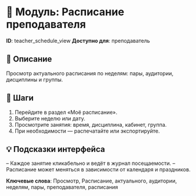 # 📘 Модуль: Расписание преподавателя
**ID**: teacher_schedule_view
**Доступно для**: преподаватель

## 📝 Описание
Просмотр актуального расписания по неделям: пары, аудитории, дисциплины и группы.

## 🩜 Шаги
1. Перейдите в раздел «Моё расписание».
2. Выберите неделю или дату.
3. Просмотрите занятия: время, дисциплина, кабинет, группа.
4. При необходимости — распечатайте или экспортируйте.

## 💡 Подсказки интерфейса
– Каждое занятие кликабельно и ведёт в журнал посещаемости.
– Расписание может меняться в зависимости от календаря и праздников.

**Ключевые слова**: Просмотр, Расписание, актуального, аудитории, неделям, пары, преподавателя, расписания
